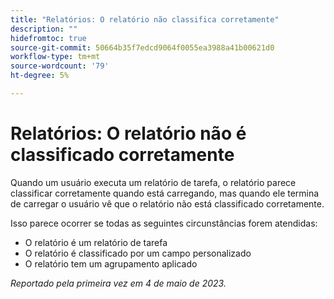 ```yaml
---
title: "Relatórios: O relatório não classifica corretamente"
description: ""
hidefromtoc: true
source-git-commit: 50664b35f7edcd9064f0055ea3988a41b00621d0
workflow-type: tm+mt
source-wordcount: '79'
ht-degree: 5%

---
```



# Relatórios: O relatório não é classificado corretamente

Quando um usuário executa um relatório de tarefa, o relatório parece classificar corretamente quando está carregando, mas quando ele termina de carregar o usuário vê que o relatório não está classificado corretamente.

Isso parece ocorrer se todas as seguintes circunstâncias forem atendidas:

* O relatório é um relatório de tarefa
* O relatório é classificado por um campo personalizado
* O relatório tem um agrupamento aplicado

_Reportado pela primeira vez em 4 de maio de 2023._


